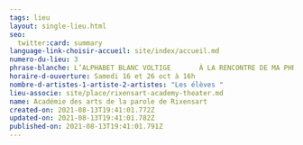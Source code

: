 ```yaml
---
tags: lieu
layout: single-lieu.html
seo:
  twitter:card: summary
language-link-choisir-accueil: site/index/accueil.md
numero-du-lieu: 3
phrase-blanche: L’ALPHABET BLANC VOLTIGE       À LA RENCONTRE DE MA PHRASE
horaire-d-ouverture: Samedi 16 et 26 oct à 16h
nombre-d-artistes-1-artiste-2-artistes: "Les élèves "
lieu-associe: site/place/rixensart-academy-theater.md
name: Académie des arts de la parole de Rixensart
created-on: 2021-08-13T19:41:01.772Z
updated-on: 2021-08-13T19:41:01.782Z
published-on: 2021-08-13T19:41:01.791Z
---
```


